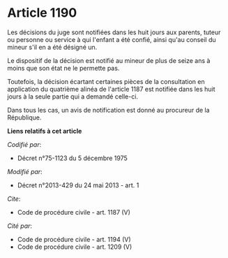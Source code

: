 # Article 1190

Les décisions du juge sont notifiées dans les huit jours aux parents, tuteur ou personne ou service à qui l'enfant a été
confié, ainsi qu'au conseil du mineur s'il en a été désigné un. 

Le dispositif de la décision est notifié au mineur de plus de seize ans à moins que son état ne le permette pas. 

Toutefois, la décision écartant certaines pièces de la consultation en application du quatrième alinéa de l'article 1187 est
notifiée dans les huit jours à la seule partie qui a demandé celle-ci. 

Dans tous les cas, un avis de notification est donné au procureur de la République.

**Liens relatifs à cet article**

_Codifié par_:

  - Décret n°75-1123 du 5 décembre 1975

_Modifié par_:

  - Décret n°2013-429 du 24 mai 2013 - art. 1

_Cite_:

  - Code de procédure civile - art. 1187 (V)

_Cité par_:

  - Code de procédure civile - art. 1194 (V)
  - Code de procédure civile - art. 1209 (V)
